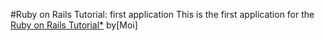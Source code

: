 #Ruby on Rails Tutorial: first application
This is the first application for the 
[Ruby on Rails Tutorial*](http://railstutorial.org/)
by[Moi]